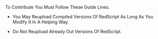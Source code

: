 To Contribute You Must Follow These Guide Lines.

* You May Reupload Compiled Versions Of RedScript As Long As You
Modify It In A Helping Way.

* Do Not Reupload Already Out Versions Of RedScript.
